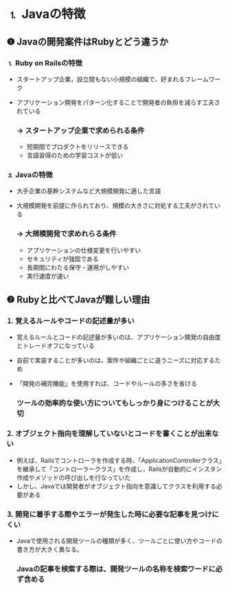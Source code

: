 # ⒈ Javaの特徴
## ❶ **Javaの開発案件はRubyとどう違うか**

### ⒈ Ruby on Railsの特徴
- スタートアップ企業，設立間もない小規模の組織で、好まれるフレームワーク
- アプリケーション開発をパターン化することで開発者の負担を減らす工夫されている
    
    ### → スタートアップ企業で求められる条件
    - 短期間でプロダクトをリリースできる
    - 言語習得のための学習コストが低い

### **⒉ Javaの特徴**
- 大手企業の基幹システムなど大規模開発に適した言語
- 大規模開発を前提に作られており、規模の大きさに対処する工夫がされている
    
    ### → 大規模開発で求めれらる条件
    - アプリケーションの仕様変更を行いやすい
    - セキュリティが強固である
    - 長期間にわたる保守・運用がしやすい
    - 実行速度が速い

## ❷ **Rubyと比べてJavaが難しい理由**

### ⒈ 覚えるルールやコードの記述量が多い
- 覚えるルールとコードの記述量が多いのは、アプリケーション開発の自由度とトレードオフになっている
- 自前で実装することが多いのは、案件や組織ごとに違うニーズに対応するため
- 「開発の補完機能」を使用すれば、コードやルールの多さを省ける
    
    ### **ツールの効率的な使い方についてもしっかり身につけることが大切**
    

### ⒉ オブジェクト指向を理解していないとコードを書くことが出来ない
- 例えば、Railsでコントローラを作成する時、「ApplicationControllerクラス」を継承して「コントローラークラス」を作成し，Railsが自動的にインスタン作成やメソッドの呼び出しを行なっていた
- しかし、Javaでは開発者がオブジェクト指向を意識してクラスを利用する必要がある

### ⒊ 開発に着手する際やエラーが発生した時に必要な記事を見つけにくい
- Javaで使用される開発ツールの種類が多く、ツールごとに使い方やコードの書き方が大きく異なる。
    
    ### **Javaの記事を検索する際は、開発ツールの名称を検索ワードに必ず含める**
